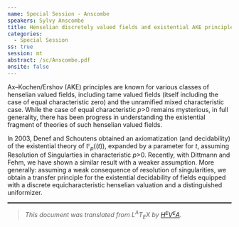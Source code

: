 ```yaml
---
name: Special Session - Anscombe
speakers: Sylvy Anscombe
title: Henselian discretely valued fields and existential AKE principles
categories:
  - Special Session
ss: true
session: mt
abstract: /sc/Anscombe.pdf
onsite: false
---
```

<p>Ax–Kochen/Ershov (AKE) principles are known for various classes of henselian valued fields, including tame valued fields (itself including the case of equal characteristic zero) and the unramified mixed characteristic case.
While the case of equal characteristic <span style="font-style:italic">p</span>&gt;0 remains mysterious, in full generality,
there has been progress in understanding the existential fragment of theories of such henselian valued fields.</p><p>In 2003, Denef and Schoutens obtained an axiomatization (and decidability) of the existential theory of &#x1D53D;<sub><span style="font-style:italic">p</span></sub>((<span style="font-style:italic">t</span>)), expanded by a parameter for <span style="font-style:italic">t</span>, assuming Resolution of Singularties in characteristic <span style="font-style:italic">p</span>&gt;0.
Recently, with Dittmann and Fehm, we have shown a similar result with a weaker assumption.
More generally: assuming a weak consequence of resolution of singularities, we obtain a transfer principle for the existential decidability of fields equipped with a discrete equicharacteristic henselian valuation and a distinguished uniformizer.</p><!--CUT END -->
<!--HTMLFOOT-->
<!--ENDHTML-->
<!--FOOTER-->
<hr style="height:2"><blockquote class="quote"><em>This document was translated from L<sup>A</sup>T<sub>E</sub>X by
</em><a href="http://hevea.inria.fr/index.html"><em>H</em><em><span style="font-size:small"><sup>E</sup></span></em><em>V</em><em><span style="font-size:small"><sup>E</sup></span></em><em>A</em></a><em>.</em></blockquote>
